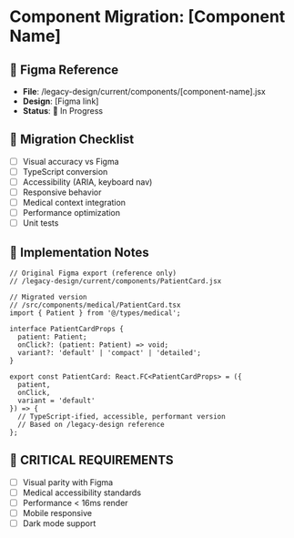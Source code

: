 # Component Migration: [Component Name]

## 📍 Figma Reference
- **File**: /legacy-design/current/components/[component-name].jsx
- **Design**: [Figma link]
- **Status**: 🔄 In Progress

## 🔧 Migration Checklist
- [ ] Visual accuracy vs Figma
- [ ] TypeScript conversion
- [ ] Accessibility (ARIA, keyboard nav)
- [ ] Responsive behavior
- [ ] Medical context integration
- [ ] Performance optimization
- [ ] Unit tests

## 🎯 Implementation Notes
```tsx
// Original Figma export (reference only)
// /legacy-design/current/components/PatientCard.jsx

// Migrated version
// /src/components/medical/PatientCard.tsx
import { Patient } from '@/types/medical';

interface PatientCardProps {
  patient: Patient;
  onClick?: (patient: Patient) => void;
  variant?: 'default' | 'compact' | 'detailed';
}

export const PatientCard: React.FC<PatientCardProps> = ({
  patient,
  onClick,
  variant = 'default'
}) => {
  // TypeScript-ified, accessible, performant version
  // Based on /legacy-design reference
};
```

## 🚨 CRITICAL REQUIREMENTS

- [ ] Visual parity with Figma
- [ ] Medical accessibility standards
- [ ] Performance < 16ms render
- [ ] Mobile responsive
- [ ] Dark mode support
